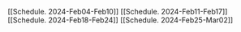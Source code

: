 [[Schedule. 2024-Feb04-Feb10]]
[[Schedule. 2024-Feb11-Feb17]]
[[Schedule. 2024-Feb18-Feb24]]
[[Schedule. 2024-Feb25-Mar02]]
